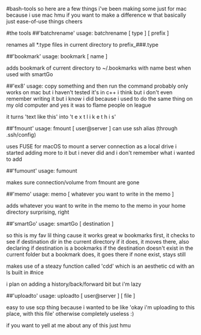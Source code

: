 #bash-tools
so here are a few things i've been making
some just for mac because i use mac
hmu if you want to make a difference w that
basically just ease-of-use things
cheers

#the tools
##'batchrename'
usage: batchrename [ type ] [ prefix ]

renames all *.type files in current directory to prefix_###.type

##'bookmark'
usage: bookmark [ name ]

adds bookmark of current directory to ~/.bookmarks with name
best when used with smartGo

##'ex8'
usage: copy something and then run the command
probably only works on mac but i haven't tested
it's in c++ i think but i don't even remember writing it
but i know i did because i used to do the same thing on my old computer
and yes it was to flame people on league

it turns 'text like this' into 't e x t   l i k e   t h i s'

##'fmount'
usage: fmount [ user@server ]
can use ssh alias (through .ssh/config)

uses FUSE for macOS to mount a server connection as a local drive
i started adding more to it but i never did and i don't remember what i wanted to add

##'fumount'
usage: fumount

makes sure connection/volume from fmount are gone

##'memo'
usage: memo [ whatever you want to write in the memo ]

adds whatever you want to write in the memo to the memo in your home directory
surprising, right

##'smartGo'
usage: smartGo [ destination ]

so this is my fav lil thing cause it works great w bookmarks
first, it checks to see if destination dir in the current directory
if it does, it moves there, also declaring if destination is a bookmarks
if the destination doesn't exist in the current folder but a bookmark does, it goes there
if none exist, stays still

makes use of a steazy function called 'cdd' which is an aesthetic cd with an ls built in #nice

i plan on adding a history/back/forward bit but i'm lazy

##'uploadto'
usage: uploadto [ user@server ] [ file ]

easy to use scp thing because i wanted to be like 'okay i'm uploading to this place, with this file'
otherwise completely useless :)


if you want to yell at me about any of this just hmu
